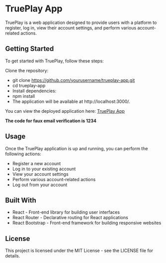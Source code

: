 # TruePlay App

TruePlay is a web application designed to provide users with a platform to register, log in, view their account settings, and perform various account-related actions.

## Getting Started
To get started with TruePlay, follow these steps:

Clone the repository:
- git clone https://github.com/yourusername/trueplay-app.git
- cd trueplay-app
- Install dependencies:
- npm install
- The application will be available at http://localhost:3000/.

You can view the deployed application here: [TruePlay App](https://harmonious-bunny-bd696e.netlify.app)

**The code for faux email verification is 1234**

## Usage
Once the TruePlay application is up and running, you can perform the following actions:

- Register a new account
- Log in to your existing account
- View your account settings
- Perform various account-related actions
- Log out from your account

## Built With
- React - Front-end library for building user interfaces
- React Router - Declarative routing for React applications
- React Bootstrap - Front-end framework for building responsive websites

## License
This project is licensed under the MIT License - see the LICENSE file for details.
